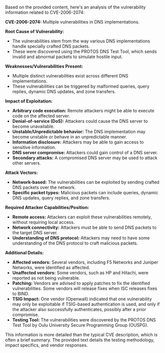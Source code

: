 Based on the provided content, here's an analysis of the vulnerability information related to CVE-2006-2074:

**CVE-2006-2074:** Multiple vulnerabilities in DNS implementations.

**Root Cause of Vulnerability:**
- The vulnerabilities stem from the way various DNS implementations handle specially crafted DNS packets.
- These were discovered using the PROTOS DNS Test Tool, which sends invalid and abnormal packets to simulate hostile input.

**Weaknesses/Vulnerabilities Present:**
- Multiple distinct vulnerabilities exist across different DNS implementations.
- These vulnerabilities can be triggered by malformed queries, query replies, dynamic DNS updates, and zone transfers.

**Impact of Exploitation:**
- **Arbitrary code execution:** Remote attackers might be able to execute code on the affected server.
- **Denial-of-service (DoS):** Attackers could cause the DNS server to become unavailable.
- **Unstable/Unpredictable behavior:** The DNS implementation may become unstable or behave in an unpredictable manner.
- **Information disclosure:** Attackers may be able to gain access to sensitive information.
- **DNS server compromise:** Attackers could gain control of a DNS server.
- **Secondary attacks:** A compromised DNS server may be used to attack other servers.

**Attack Vectors:**
- **Network-based:** The vulnerabilities can be exploited by sending crafted DNS packets over the network.
- **Specific packet types:** Malicious packets can include queries, dynamic DNS updates, query replies, and zone transfers.

**Required Attacker Capabilities/Position:**
- **Remote access:** Attackers can exploit these vulnerabilities remotely, without requiring local access.
- **Network connectivity:** Attackers must be able to send DNS packets to the target DNS server.
- **Understanding of DNS protocol:** Attackers may need to have some understanding of the DNS protocol to craft malicious packets.

**Additional Details:**

- **Affected vendors:** Several vendors, including F5 Networks and Juniper Networks, were identified as affected.
- **Unaffected vendors:** Some vendors, such as HP and Hitachi, were reported as not being vulnerable.
- **Patching:** Vendors are advised to apply patches to fix the identified vulnerabilities. Some vendors will release fixes when ISC releases fixes to BIND.
- **TSIG Impact:** One vendor (Openwall) indicated that one vulnerability may only be exploitable if TSIG-based authentication is used, and only if the attacker also successfully authenticates, possibly after a prior compromise.
- **Testing Tool:** The vulnerabilities were discovered by the PROTOS DNS Test Tool by Oulu University Secure Programming Group (OUSPG).

This information is more detailed than the typical CVE description, which is often a brief summary. The provided text details the testing methodology, impact specifics, and vendor responses.